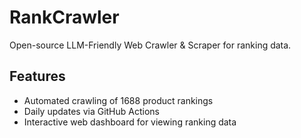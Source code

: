 # RankCrawler

Open-source LLM-Friendly Web Crawler & Scraper for ranking data.

## Features

- Automated crawling of 1688 product rankings
- Daily updates via GitHub Actions
- Interactive web dashboard for viewing ranking data









